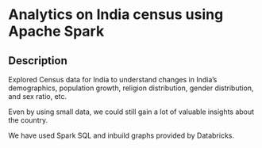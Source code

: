 # **Analytics on India census using Apache Spark**

## **Description**

Explored Census data for India to understand changes in India’s demographics, population growth, religion distribution, gender distribution, and sex ratio, etc. 

Even by using small data, we could still gain a lot of valuable insights about the country. 

We have used Spark SQL and inbuild graphs provided by Databricks.